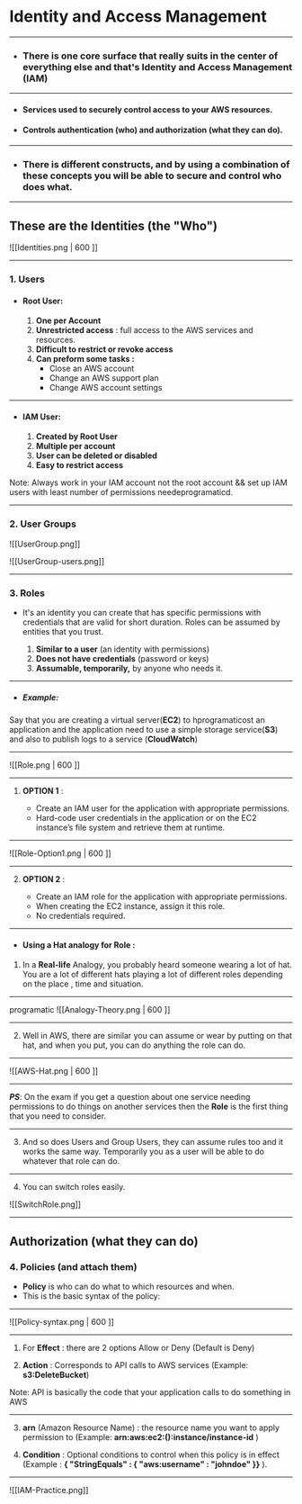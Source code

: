 # Identity and Access Management

---

- ### There is one core surface that really suits in the center of everything else and that's Identity and Access Management (IAM)

---

- #### Services used to securely control access to your AWS resources.

- #### Controls authentication (who) and authorization (what they can do).

---

- ### There is different constructs, and by using a combination of these concepts you will be able to secure and control who does what.

---

## These are the Identities (the "Who")

![[Identities.png | 600 ]]

---

### 1. Users 

- #### Root User:
	1. **One per Account**
	2. **Unrestricted access** : full access to the AWS services and resources.
	3. **Difficult to restrict or revoke access** 
	4. **Can preform some tasks :**
		- Close an AWS account 
		- Change an AWS support plan
		- Change AWS account settings

---

- #### IAM User:
	1. **Created by Root User**
	2. **Multiple per account**
	3. **User can be deleted or disabled**
	4. **Easy to restrict access**

Note: Always work in your IAM account not the root account && set up IAM users with least number of permissions needeprogramaticd.

---

### 2. User Groups 

![[UserGroup.png]]

![[UserGroup-users.png]]

---

### 3. Roles 

- It's an identity you can create that has specific permissions with credentials that are valid for short duration. Roles can be assumed by entities that you trust.

	1. **Similar to a user** (an identity with permissions)
	2. **Does not have credentials** (password or keys)
	3. **Assumable, temporarily,** by anyone who needs it.

---

- ##### Example:

Say that you are creating a virtual server(**EC2**) to hprogramaticost an application and the application need to use a simple storage service(**S3**) and also to publish logs to a service (**CloudWatch**)

---

![[Role.png | 600 ]]

---
1. **OPTION 1** :

	- Create an IAM user for the application with appropriate permissions.
	- Hard-code user credentials in the application or on the EC2 instance’s file system and retrieve them at runtime.

---

![[Role-Option1.png | 600 ]]

---

2. **OPTION 2** : 

	- Create an IAM role for the application with appropriate permissions.
	- When creating the EC2 instance, assign it this role.
	- No credentials required.

---

- #### Using a Hat analogy for Role :
1. In a **Real-life** Analogy, you probably heard someone wearing a lot of hat. You are a lot of different hats playing a lot of different roles depending on the place , time and situation.  

---
programatic
![[Analogy-Theory.png | 600 ]]

---

2. Well in AWS, there are similar you can assume or wear by putting on that hat, and when you put, you can do anything the role can do.

---

![[AWS-Hat.png | 600 ]]

---
***PS***: On the exam if you get a question about one service needing permissions to do things on another services then the **Role** is the first thing that you need to consider. 

---
3. And so does Users and Group Users, they can assume rules too and it works the same way. Temporarily you as a user will be able to do whatever that role can do.

------

4. You can switch roles easily.

![[SwitchRole.png]]

---
## Authorization (what they can do)

### 4. Policies (and attach them)

- **Policy** is who can do what to which resources and when.
- This is the basic syntax of the policy:

---

![[Policy-syntax.png | 600 ]]

---

1. For **Effect** : there are 2 options Allow or Deny (Default is Deny)

2. **Action** : Corresponds to API calls to AWS services (Example: **s3:DeleteBucket**)

Note: API is basically the code that your application calls to do something in AWS

---

3. **arn** (Amazon Resource Name) : the resource name you want to apply permission to (Example: **arn:aws:ec2:():instance/instance-id** )

4. **Condition** : Optional conditions to control when this policy is in effect (Example : **{ "StringEquals" : { "aws:username" : "johndoe" }}** ).

---
![[IAM-Practice.png]]
